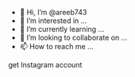 - 👋 Hi, I’m @areeb743
- 👀 I’m interested in ...
- 🌱 I’m currently learning ...
- 💞️ I’m looking to collaborate on ...
- 📫 How to reach me ...

<!---
areeb743/areeb743 is a ✨ special ✨ repository because its `README.md` (this file) appears on your GitHub profile.
You can click the Preview link to take a look at your changes.
--->get Instagram account

